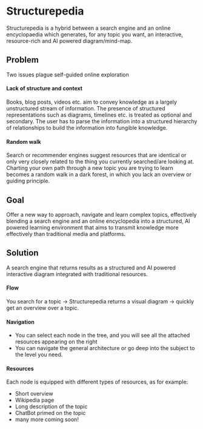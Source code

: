 # Structurepedia
Structurepedia is a hybrid between a search engine and an online encyclopaedia which generates, for any topic you want, an interactive, resource-rich and AI powered diagram/mind-map.

## Problem
Two issues plague self-guided online exploration
#### Lack of structure and context
Books, blog posts, videos etc. aim to convey knowledge as a largely unstructured stream of information.
The presence of structured representations such as diagrams, timelines etc. is treated as optional and secondary. The user has to parse the information into a structured hierarchy of relationships to build the information into fungible knowledge.

#### Random walk
Search or recommender engines suggest resources that are identical or only very closely related to the thing you currently searched/are looking at. Charting your own path through a new topic you are trying to learn becomes a random walk in a dark forest, in which you lack an overview or guiding principle.

## Goal
Offer a new way to approach, navigate and learn complex topics, effectively blending a search engine and an online encyclopedia into a structured, AI powered learning environment that aims to transmit knowledge more effectively than traditional media and platforms.

## Solution
A search engine that returns results as a structured and AI powered interactive diagram integrated with traditional resources.

#### Flow
You search for a topic -> Structurepedia returns a visual diagram -> quickly get an overview over a topic.

#### Navigation
- You can select  each node in the tree, and you will see all the attached resources appearing on the right 
- You can navigate the general architecture or go deep into the subject to the level you need.

#### Resources
Each node is equipped with different types of resources, as for example:
- Short overview
- Wikipedia page
- Long description of the topic
- ChatBot primed on the topic
- many more coming soon!



